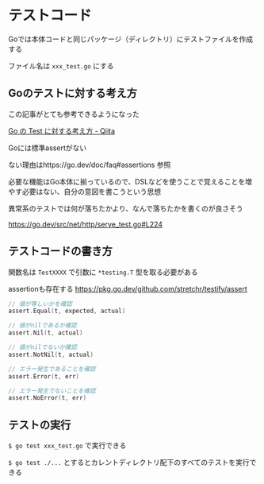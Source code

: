 # テストコード

Goでは本体コードと同じパッケージ（ディレクトリ）にテストファイルを作成する

ファイル名は `xxx_test.go` にする

## Goのテストに対する考え方

この記事がとても参考できるようになった

[Go の Test に対する考え方 - Qiita](https://qiita.com/Jxck_/items/8717a5982547cfa54ebc)

Goには標準assertがない

ない理由はhttps://go.dev/doc/faq#assertions 参照

必要な機能はGo本体に揃っているので、DSLなどを使うことで覚えることを増やす必要はない、自分の意図を書こうという思想

異常系のテストでは何が落ちたかより、なんで落ちたかを書くのが良さそう

https://go.dev/src/net/http/serve_test.go#L224

## テストコードの書き方

関数名は `TestXXXX` で引数に `*testing.T` 型を取る必要がある

assertionも存在する
https://pkg.go.dev/github.com/stretchr/testify/assert

```go
// 値が等しいかを確認
assert.Equal(t, expected, actual)

// 値がnilであるか確認
assert.Nil(t, actual)

// 値がnilでないか確認
assert.NotNil(t, actual)

// エラー発生であることを確認
assert.Error(t, err)

// エラー発生でないことを確認
assert.NoError(t, err)
```

## テストの実行

`$ go test xxx_test.go` で実行できる

`$ go test ./...` とするとカレントディレクトリ配下のすべてのテストを実行できる
